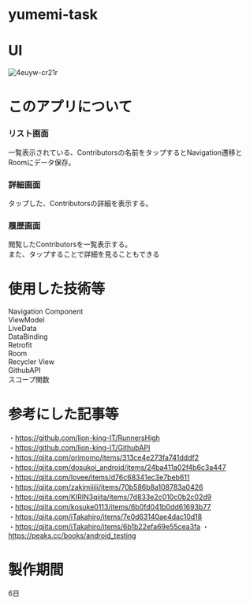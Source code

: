 # yumemi-task
# UI
![4euyw-cr21r](https://user-images.githubusercontent.com/65647834/112303114-43526100-8cdf-11eb-99db-62614d347fd8.gif)
# このアプリについて
### リスト画面  
一覧表示されている、Contributorsの名前をタップするとNavigation遷移とRoomにデータ保存。  
### 詳細画面
タップした、Contributorsの詳細を表示する。  
### 履歴画面
閲覧したContributorsを一覧表示する。  
また、タップすることで詳細を見ることもできる

# 使用した技術等
Navigation Component  
ViewModel  
LiveData  
DataBinding  
Retrofit  
Room  
Recycler View  
GithubAPI  
スコープ関数 

# 参考にした記事等 
・https://github.com/lion-king-IT/RunnersHigh  
・https://github.com/lion-king-IT/GithubAPI  
・https://qiita.com/orimomo/items/313ce4e273fa741dddf2  
・https://qiita.com/dosukoi_android/items/24ba411a02f4b6c3a447  
・https://qiita.com/lovee/items/d76c68341ec3e7beb611  
・https://qiita.com/zakimiiiii/items/70b586b8a108783a0426  
・https://qiita.com/KIRIN3qiita/items/7d833e2c010c0b2c02d9   
・https://qiita.com/kosuke0113/items/6b0fd041b0dd61693b77  
・https://qiita.com/iTakahiro/items/7e0d63140ae4dac10d18  
・https://qiita.com/iTakahiro/items/6b1b22efa69e55cea3fa 
・https://peaks.cc/books/android_testing    
# 製作期間
6日

